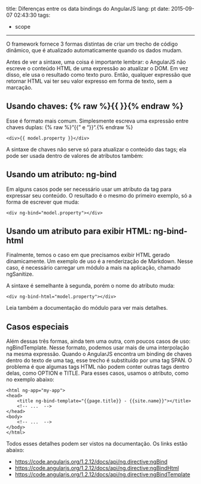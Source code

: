title: Diferenças entre os data bindings do AngularJS
lang: pt
date: 2015-09-07 02:43:30
tags:
- scope
---

O framework fornece 3 formas distintas de criar um trecho de código dinâmico, que é atualizado automaticamente quando
os dados mudam.

<!-- more -->

Antes de ver a sintaxe, uma coisa é importante lembrar: o AngularJS não escreve o conteúdo HTML de uma expressão ao
atualizar o DOM. Em vez disso, ele usa o resultado como texto puro. Então, qualquer expressão que retornar HTML vai
ter seu valor expresso em forma de texto, sem a marcação.

## Usando chaves: {% raw %}{{ }}{% endraw %}

Esse é formato mais comum. Simplesmente escreva uma expressão entre chaves duplas: {% raw %}“{{” e “}}“.{% endraw %}

```
<div>{{ model.property }}</div>
```

A sintaxe de chaves não serve só para atualizar o conteúdo das tags; ela pode ser usada dentro de valores de atributos
também:

## Usando um atributo: ng-bind

Em alguns casos pode ser necessário usar um atributo da tag para expressar seu conteúdo. O resultado é o mesmo do
primeiro exemplo, só a forma de escrever que muda:

```
<div ng-bind="model.property"></div>
```

## Usando um atributo para exibir HTML: ng-bind-html

Finalmente, temos o caso em que precisamos exibir HTML gerado dinamicamente. Um exemplo de uso é a renderização de
Markdown. Nesse caso, é necessário carregar um módulo a mais na aplicação, chamado ngSanitize.

A sintaxe é semelhante à segunda, porém o nome do atributo muda:

```
<div ng-bind-html="model.property"></div>
```

Leia também a documentação do módulo para ver mais detalhes.

## Casos especiais

Além dessas três formas, ainda tem uma outra, com poucos casos de uso: ngBindTemplate.
Nesse formato, podemos usar mais de uma interpolação na mesma expressão. Quando o AngularJS encontra um binding de
chaves dentro do texto de uma tag, esse trecho é substituído por uma tag SPAN. O problema é que algumas tags HTML
não podem conter outras tags dentro delas, como OPTION e TITLE. Para esses casos, usamos o atributo, como no exemplo
abaixo:

```
<html ng-app="my-app">
<head>
	<title ng-bind-template="{{page.title}} - {{site.name}}"></title>
	<!-- ...  -->
</head>
<body>
	<!-- ...  -->
</body>
</html>
```

Todos esses detalhes podem ser vistos na documentação. Os links estão abaixo:

 - https://code.angularjs.org/1.2.12/docs/api/ng.directive:ngBind
 - https://code.angularjs.org/1.2.12/docs/api/ng.directive:ngBindHtml
 - https://code.angularjs.org/1.2.12/docs/api/ng.directive:ngBindTemplate
